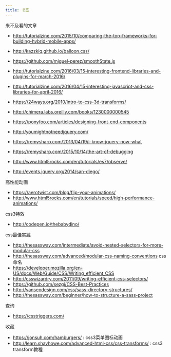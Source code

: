 ```yaml
---
title: 书签
---
```


来不及看的文章


- http://tutorialzine.com/2015/10/comparing-the-top-frameworks-for-building-hybrid-mobile-apps/
- http://kazzkiq.github.io/balloon.css/
- https://github.com/miguel-perez/smoothState.js

- http://tutorialzine.com/2016/03/15-interesting-frontend-libraries-and-plugins-for-march-2016/
- http://tutorialzine.com/2016/04/15-interesting-javascript-and-css-libraries-for-april-2016/
- https://24ways.org/2010/intro-to-css-3d-transforms/
- http://chimera.labs.oreilly.com/books/1230000000545
- https://ponyfoo.com/articles/designing-front-end-components
- http://youmightnotneedjquery.com/
- https://remysharp.com/2013/04/19/i-know-jquery-now-what
- https://remysharp.com/2015/10/14/the-art-of-debugging
- http://www.html5rocks.com/en/tutorials/es7/observe/
- http://events.jquery.org/2014/san-diego/

高性能动画

- https://aerotwist.com/blog/flip-your-animations/
- http://www.html5rocks.com/en/tutorials/speed/high-performance-animations/

css3特效

- http://codepen.io/thebabydino/

css最佳实践

- http://thesassway.com/intermediate/avoid-nested-selectors-for-more-modular-css
- http://thesassway.com/advanced/modular-css-naming-conventions  css命名
- https://developer.mozilla.org/en-US/docs/Web/Guide/CSS/Writing_efficient_CSS
- http://csswizardry.com/2011/09/writing-efficient-css-selectors/
- https://github.com/sezgi/CSS-Best-Practices
- http://vanseodesign.com/css/sass-directory-structures/
- http://thesassway.com/beginner/how-to-structure-a-sass-project

查询

- https://csstriggers.com/


收藏

- https://jonsuh.com/hamburgers/   : css3菜单图标动画
- http://learn.shayhowe.com/advanced-html-css/css-transforms/ : css3 transform教程

